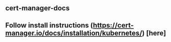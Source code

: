 ## cert-manager-docs

## Follow install instructions (https://cert-manager.io/docs/installation/kubernetes/) [here]


